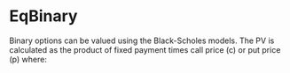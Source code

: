 # EqBinary
Binary options can be valued using the Black-Scholes models. The PV is calculated as the product of fixed payment times call price (c) or put price (p) where:
